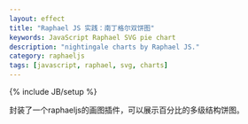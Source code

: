 ```yaml
---
layout: effect
title: "Raphael JS 实践：南丁格尔双饼图"
keywords: JavaScript Raphael SVG pie chart
description: "nightingale charts by Raphael JS."
category: raphaeljs
tags: [javascript, raphael, svg, charts]
---
```

{% include JB/setup %}

封装了一个raphaeljs的画图插件，可以展示百分比的多级结构饼图。

<!-- more -->

<div id="container"></div>
<img src="/assets/images/pie-chart/piechart-gap.png" id="gap" style="display:none;" />

